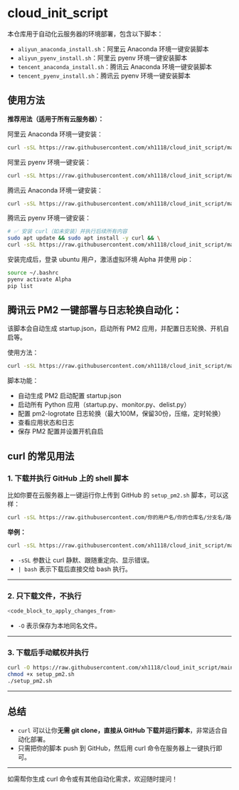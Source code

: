 # cloud_init_script

本仓库用于自动化云服务器的环境部署，包含以下脚本：

- `aliyun_anaconda_install.sh`：阿里云 Anaconda 环境一键安装脚本
- `aliyun_pyenv_install.sh`：阿里云 pyenv 环境一键安装脚本
- `tencent_anaconda_install.sh`：腾讯云 Anaconda 环境一键安装脚本
- `tencent_pyenv_install.sh`：腾讯云 pyenv 环境一键安装脚本

## 使用方法

**推荐用法（适用于所有云服务器）：**

阿里云 Anaconda 环境一键安装：
```bash
curl -sSL https://raw.githubusercontent.com/xh1118/cloud_init_script/main/aliyun_anaconda_install.sh | sudo bash
```

阿里云 pyenv 环境一键安装：
```bash
curl -sSL https://raw.githubusercontent.com/xh1118/cloud_init_script/main/aliyun_pyenv_install.sh | sudo bash
```

腾讯云 Anaconda 环境一键安装：
```bash
curl -sSL https://raw.githubusercontent.com/xh1118/cloud_init_script/main/tencent_anaconda_install.sh | sudo bash
```

腾讯云 pyenv 环境一键安装：
```bash
# ✅ 安装 curl（如未安装）并执行后续所有内容
sudo apt update && sudo apt install -y curl && \
curl -sSL https://raw.githubusercontent.com/xh1118/cloud_init_script/main/tencent_pyenv_install.sh | sudo bash
```
安装完成后，登录 ubuntu 用户，激活虚拟环境 Alpha 并使用 pip：
```bash
source ~/.bashrc
pyenv activate Alpha
pip list
```



## 腾讯云 PM2 一键部署与日志轮换自动化：

该脚本会自动生成 startup.json，启动所有 PM2 应用，并配置日志轮换、开机自启等。

使用方法：
```bash
curl -sSL https://raw.githubusercontent.com/xh1118/cloud_init_script/main/tencent_pyenv_startup_pm2.sh | bash
```

脚本功能：
- 自动生成 PM2 启动配置 startup.json
- 启动所有 Python 应用（startup.py、monitor.py、delist.py）
- 配置 pm2-logrotate 日志轮换（最大100M，保留30份，压缩，定时轮换）
- 查看应用状态和日志
- 保存 PM2 配置并设置开机自启



## curl 的常见用法

### 1. 下载并执行 GitHub 上的 shell 脚本

比如你要在云服务器上一键运行你上传到 GitHub 的 `setup_pm2.sh` 脚本，可以这样：

```bash
curl -sSL https://raw.githubusercontent.com/你的用户名/你的仓库名/分支名/路径/setup_pm2.sh | bash
```

**举例：**
```bash
curl -sSL https://raw.githubusercontent.com/xh1118/cloud_init_script/main/pyenv_pmt_all/setup_pm2.sh | bash
```

- `-sSL` 参数让 curl 静默、跟随重定向、显示错误。
- `| bash` 表示下载后直接交给 bash 执行。

---

### 2. 只下载文件，不执行

```bash
<code_block_to_apply_changes_from>
```
- `-O` 表示保存为本地同名文件。

---

### 3. 下载后手动赋权并执行

```bash
curl -O https://raw.githubusercontent.com/xh1118/cloud_init_script/main/pyenv_pmt_all/setup_pm2.sh
chmod +x setup_pm2.sh
./setup_pm2.sh
```

---

## 总结

- `curl` 可以让你**无需 git clone，直接从 GitHub 下载并运行脚本**，非常适合自动化部署。
- 只需把你的脚本 push 到 GitHub，然后用 curl 命令在服务器上一键执行即可。

---

如需帮你生成 curl 命令或有其他自动化需求，欢迎随时提问！


